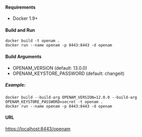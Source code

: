 
#### Requirements
- Docker 1.9+

#### Build and Run
```
docker build -t openam .
docker run --name openam -p 8443:8443 -d openam
```

#### Build Arguments
- OPENAM_VERSION (default: 13.0.0)
- OPENAM_KEYSTORE_PASSWORD (default: changeit)

##### Example:
```
docker build --build-arg OPENAM_VERSION=12.0.0 --build-arg OPENAM_KEYSTORE_PASSWORD=secret -t openam .
docker run --name openam -p 8443:8443 -d openam
```

#### URL
<https://localhost:8443/openam>
